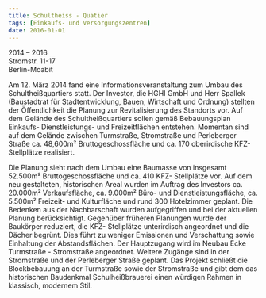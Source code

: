 ```yaml
---
title: Schultheiss - Quatier
tags: [Einkaufs- und Versorgungszentren]
date: 2016-01-01
---
```

2014 – 2016<br/>
Stromstr. 11-17<br/>
Berlin-Moabit

Am 12. März 2014 fand eine Informationsveranstaltung zum Umbau des Schultheißquartiers statt.
Der Investor, die HGHI GmbH und Herr Spallek (Baustadtrat für Stadtentwicklung, Bauen, Wirtschaft und Ordnung) stellten
der Öffentlichkeit die Planung zur Revitalisierung des Standorts vor.
Auf dem Gelände des Schultheißquartiers sollen gemäß Bebauungsplan Einkaufs- Dienstleistungs- und Freizeitflächen entstehen.
Momentan sind auf dem Gelände zwischen Turmstraße, Stromstraße und Perleberger Straße ca. 48,600m² Bruttogeschossfläche und
ca. 170 oberirdische KFZ- Stellplätze realisiert.

Die Planung sieht nach dem Umbau eine Baumasse von insgesamt 52.500m² Bruttogeschossfläche und ca. 410 KFZ- Stellplätze vor.
Auf dem neu gestalteten, historischen Areal wurden im Auftrag des Investors ca. 20.000m² Verkaufsfläche, ca. 9.000m² Büro-
und Dienstleistungsfläche, ca. 5.500m² Freizeit- und Kulturfläche und rund 300 Hotelzimmer geplant.
Die Bedenken aus der Nachbarschaft wurden aufgegriffen und bei der aktuellen Planung berücksichtigt. Gegenüber früheren 
Planungen wurde der Baukörper reduziert, die KFZ- Stellplätze unterirdisch angeordnet und die Dächer begrünt. Dies führt zu
weniger Emissionen und Verschattung sowie Einhaltung der Abstandsflächen.
Der Hauptzugang wird im Neubau Ecke Turmstraße - Stromstraße angeordnet. Weitere Zugänge sind in der Stromstraße und der
Perleberger Straße geplant.
Das Projekt schließt die Blockbebauung an der Turmstraße sowie der Stromstraße und gibt dem das historischen Baudenkmal
Schulheißbrauerei einen würdigen Rahmen in klassisch, modernem Stil.
